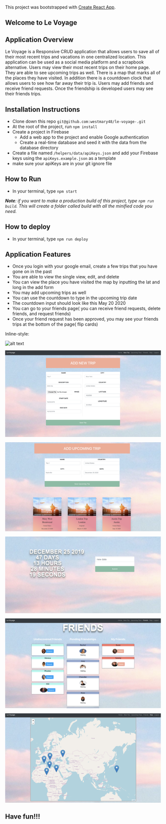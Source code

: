 This project was bootstrapped with [Create React App](https://github.com/facebook/create-react-app).

## Welcome to Le Voyage


## Application Overview
Le Voyage is a Responsive CRUD application that allows users to save all of their most recent trips and vacations in one centralized location. This application can be used as a social media platform and a scrapbook alternative. Users may view their most recent trips on their home page. They are able to see upcoming trips as well. There is a map that marks all of the places they have visited. In addition there is a countdown clock that allows users to see how far away their trip is. Users may add friends and receive friend requests. Once the friendship is developed users may see their friends trips.


## Installation Instructions
- Clone down this repo `git@github.com:westmary48/le-voyage-.git`
- At the root of the project, run `npm install`
- Create a project in Firebase
  - Add a web app to the project and enable Google authentication
  - Create a real-time database and seed it with the data from the database directory
- Create a file named `/helpers/data/apiKeys.json` and add your Firebase keys using the `apiKeys.example.json` as a template
- make sure your apiKeys are in your git ignore file

## How to Run
- In your terminal, type `npm start`

***Note**: if you want to make a production build of this project, type `npm run build`.  This will create a folder called build with all the minified code you need.*

## How to deploy
- In your terminal, type `npm run deploy`


## Application Features
- Once you login with your google email, create a few trips that you have gone on in the past
- You are able to view the single view, edit, and delete
- You can view the place you have visited the map by inputting the lat and long in the add form
- You may add upcoming trips as well
- You can use the countdown to type in the upcoming trip date
- The countdown input should look like this May 20 2020
- You can go to your friends page( you can receive friend requests, delete friends, and request friends)
- Once your friend request has been approved, you may see your friends trips at the bottom of the page( flip cards)


Inline-style:

![alt text](https://github.com/westmary48/le-voyage-/blob/master/src/components/images/home.png "Logo Title Text 1")


![alt text](https://raw.githubusercontent.com/westmary48/le-voyage-/master/src/components/images/addtrip.png "Logo Title Text 1")

![alt text](https://raw.githubusercontent.com/westmary48/le-voyage-/master/src/components/images/upcoming.png "Logo Title Text 1")

![alt text](https://raw.githubusercontent.com/westmary48/le-voyage-/master/src/components/images/countdown.png "Logo Title Text 1")

![alt text](https://raw.githubusercontent.com/westmary48/le-voyage-/master/src/components/images/friends.png "Logo Title Text 1")

![alt text](https://raw.githubusercontent.com/westmary48/le-voyage-/master/src/components/images/map.png "Logo Title Text 1")



## Have fun!!!



